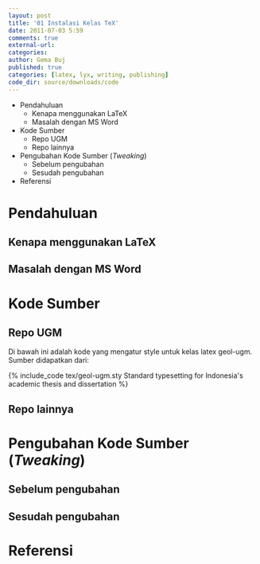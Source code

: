 ```yaml
---
layout: post
title: '01 Instalasi Kelas TeX'
date: 2011-07-03 5:59
comments: true
external-url:
categories:
author: Gema Buj
published: true
categories: [latex, lyx, writing, publishing]
code_dir: source/downloads/code
---
```


<!-- MarkdownTOC -->

- Pendahuluan
	- Kenapa menggunakan LaTeX
	- Masalah dengan MS Word
- Kode Sumber
	- Repo UGM
	- Repo lainnya
- Pengubahan Kode Sumber (*Tweaking*)
	- Sebelum pengubahan
	- Sesudah pengubahan
- Referensi

<!-- /MarkdownTOC -->

# Pendahuluan

## Kenapa menggunakan LaTeX

## Masalah dengan MS Word

# Kode Sumber

## Repo UGM
Di bawah ini adalah kode yang mengatur style untuk kelas latex geol-ugm. Sumber didapatkan dari:


{% include_code tex/geol-ugm.sty Standard typesetting for Indonesia's academic thesis and dissertation %}

## Repo lainnya

# Pengubahan Kode Sumber (*Tweaking*)

## Sebelum pengubahan

## Sesudah pengubahan

# Referensi